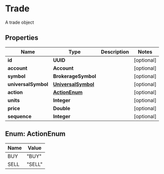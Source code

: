 

# Trade

A trade object

## Properties

| Name | Type | Description | Notes |
|------------ | ------------- | ------------- | -------------|
|**id** | **UUID** |  |  [optional] |
|**account** | **Account** |  |  [optional] |
|**symbol** | **BrokerageSymbol** |  |  [optional] |
|**universalSymbol** | [**UniversalSymbol**](UniversalSymbol.md) |  |  [optional] |
|**action** | [**ActionEnum**](#ActionEnum) |  |  [optional] |
|**units** | **Integer** |  |  [optional] |
|**price** | **Double** |  |  [optional] |
|**sequence** | **Integer** |  |  [optional] |



## Enum: ActionEnum

| Name | Value |
|---- | -----|
| BUY | &quot;BUY&quot; |
| SELL | &quot;SELL&quot; |



